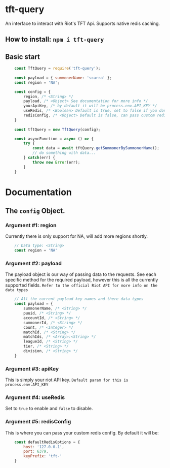 # tft-query
An interface to interact with Riot's TFT Api. Supports native redis caching.

## How to install: `npm i tft-query`

## Basic start
```javascript
    const TftQuery = require('tft-query');
    
    const payload = { summonerName: 'scarra' };
    const region = 'NA';

    const config = {
        region, /* <String> */
        payload, /* <Object> See documentation for more info */
        yourApiKey, /* by default it will be process.env.API_KEY */
        useRedis, /* <Boolean> Default is true, set to false if you dont want to use redis. */
        redisConfig, /* <Object> Default is false, can pass custom redis config here */
    }
    
    const tftQuery = new TftQuery(config);    

    const asyncFunction = async () => {
        try {
            const data = await tftQuery.getSummonerBySummonerName();
            // do something with data...
        } catch(err) {
            throw new Error(err);
        }
    }
```

# Documentation

## The `config` Object.

### Argument #1: region
Currently there is only support for NA, will add more regions shortly.
```javascript
    // Data type: <String>
    const region = 'NA'
```

### Argument #2: payload
The payload object is our way of passing data to the requests. See each specific method for the required payload, however this is all the currently supported fields. `Refer to the official Riot API for more info on the data types`
```javascript
    // All the current payload key names and there data types
    const payload = {
        summonerName, /* <String> */
        puuid, /* <String> */
        accountId, /* <String> */
        summonerId, /* <String> */
        count, /* <Integer> */
        matchId, /* <String> */
        matchIds, /* <Array>:<String> */
        leagueId, /* <String> */
        tier, /* <String> */
        division, /* <String> */
    }
```

### Argument #3: apiKey
This is simply your riot API key. `Default param for this is process.env.API_KEY`

### Argument #4: useRedis
Set to `true` to enable and `false` to disable.

### Argument #5: redisConfig
This is where you can pass your custom redis config. By default it will be:
```javascript
    const defaultRedisOptions = {
        host: '127.0.0.1',
        port: 6379,
        keyPrefix: 'tft-'
    }
```


